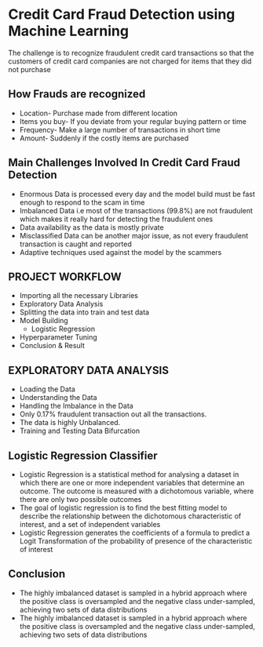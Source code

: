 # Credit Card Fraud Detection using Machine Learning
The challenge is to recognize fraudulent credit card transactions so that the customers of credit card companies are not charged for items that they did not purchase

## How Frauds are recognized
- Location- Purchase made from different location
- Items you buy- If you deviate from your regular buying pattern or time
- Frequency- Make a large number of transactions in short time
- Amount- Suddenly if the costly items are purchased

## Main Challenges Involved In Credit Card Fraud Detection

- Enormous Data is processed every day and the model build must be fast enough to respond to the scam in time
- Imbalanced Data i.e most of the transactions (99.8%) are not fraudulent which makes it really hard for detecting the fraudulent ones
- Data availability as the data is mostly private
- Misclassified Data can be another major issue, as not every fraudulent transaction is caught and reported
- Adaptive techniques used against the model by the scammers

## PROJECT WORKFLOW
- Importing all the necessary Libraries
- Exploratory Data Analysis
- Splitting the data into train and test data
- Model Building
  - Logistic Regression
- Hyperparameter Tuning
- Conclusion & Result

## EXPLORATORY DATA ANALYSIS
- Loading the Data
- Understanding the Data
- Handling the Imbalance in the Data
 - Only 0.17% fraudulent transaction out all the transactions. 
 - The data is highly Unbalanced.
- Training and Testing Data Bifurcation

## Logistic Regression Classifier

- Logistic Regression is a statistical method for analysing a dataset in which there are one or more independent variables that determine an outcome. The outcome is measured with a dichotomous variable, where there are only two possible outcomes
- The goal of logistic regression is to find the best fitting model to describe the relationship between the dichotomous characteristic of interest, and a set of independent variables
- Logistic Regression generates the coefficients of a formula to predict a Logit Transformation of the probability of presence of the characteristic of interest

## Conclusion
- The highly imbalanced dataset is sampled in a hybrid approach where the positive class is oversampled and the negative class under-sampled, achieving two sets of data distributions
- The highly imbalanced dataset is sampled in a hybrid approach where the positive class is oversampled and the negative class under-sampled, achieving two sets of data distributions
 


